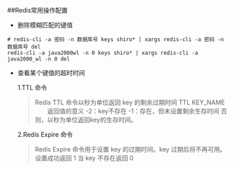 ##Redis常用操作配置

+ 删除模糊匹配的键值
```
# redis-cli -a 密码 -n 数据库号 keys shiro* | xargs redis-cli -a 密码 -n 数据库号 del
redis-cli -a java2000wl -n 0 keys shiro* | xargs redis-cli -a java2000_wl -n 0 del
```
+ 查看某个键值的超时时间
    
    1.TTL 命令
    > Redis TTL 命令以秒为单位返回 key 的剩余过期时间
    > TTL KEY_NAME
    >　　返回值的意义
    > -2：key不存在
    > -1：存在，但未设置剩余生存时间
    > 否则，以秒为单位返回key的生存时间。
    
    2.Redis Expire 命令
    
    > Redis Expire 命令用于设置 key 的过期时间。key 过期后将不再可用。
    > 设置成功返回 1
    > 当 key 不存在返回 0 